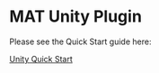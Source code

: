 # MAT Unity Plugin

Please see the Quick Start guide here:

[Unity Quick Start](http://support.mobileapptracking.com/entries/25999144-Unity-v3-1-Quick-Start)